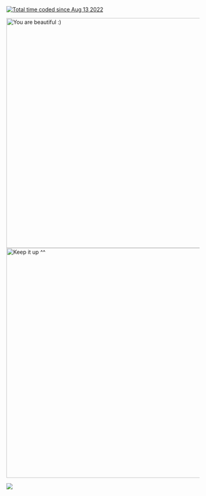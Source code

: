 <a href="https://wakatime.com/@1f18b09f-6cf2-4aa1-a256-b88b4b5616fe"><img src="https://wakatime.com/badge/user/1f18b09f-6cf2-4aa1-a256-b88b4b5616fe.svg?style=for-the-badge" alt="Total time coded since Aug 13 2022" /></a>
<img src="https://komarev.com/ghpvc/?username=PxndxDev&style=for-the-badge&color=blue" alt=""/>

<img src="https://github-readme-stats.vercel.app/api/wakatime?username=pandalone&layout=compact&theme=blue_navy&custom_title=My+main+languages" width="600px" title="You are beautiful :)"/>

<img src="https://github-readme-stats.vercel.app/api?username=elouannh&show=reviews,discussions_started,discussions_answered,prs_merged,prs_merged_percentage&hide_title=true&show_icons=true&theme=blue_navy&rank_icon=percentile&include_all_commits=true" width="600px" title="Keep it up ^^"/>

<img src="https://wakatime.com/share/@pandalone/58ba5f3c-c194-4e37-942a-373cc2614101.svg"></img>
